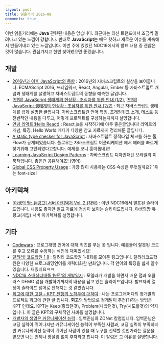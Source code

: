 ```yaml
---
layout: post
title: 읽을거리 2016-08
comments: true
---
```


이번 읽을거리에는 **Java** 관련된 내용은 없습니다. 최근에는 최신 트랜드에서 조금씩 밀려나고 있는 느낌이 강합니다.
반대로 **JavaScript**는 매우 핫하고 새로운 이슈를 계속해서 만들어내고 있는 느낌입니다.
이번 주에 있었던 NDC16에서의 발표 내용 중 괜찮은 것이 많습니다. 관심가지고 한번 찾아봤으면 좋겠습니다.


## 개발

- [2016년과 이후 JavaScript의 동향](http://d2.naver.com/helloworld/3618177) : 2016년의 자바스크립트의 실상을 보여줍니다. ECMAScript 2016, 프레임워크, React, Angular, Ember 등 자바스트립트 개념과 생태계를 설명하고 자바스트립트의 동향을 예측한 글입니다.
- [[번역] JavaScript 생태계의 현상황 : 초심자를 위한 안내 (1/2)](http://han41858.tistory.com/3), [[번역] JavaScript 생태계의 현상황 : 초심자를 위한 안내 (2/2)](http://han41858.tistory.com/5) : 최근 자바스크립트 생태계를 쉽게 설명한 글입니다. 자바스크립트란 언어 특징, 프레임워크 소개, 테스트 등 전반적인 내용을 다루고, 어떻게 프로젝트를 구성하는지까지 설명합니다.
- [안녕 리액트(Hello React)](http://blog.gaerae.com/2016/04/hello-react.html?m=1) : React.js를 시작하기에 아주 좋은글입니다! 리엑트의 개념, 특징, Hello World 게다가 다양한 참고 자료까지 정리해둔 글입니다.
- [A static type checker for JavaScript](http://flowtype.org/) : 자바스트립트 정적타입 체크를 하는 툴, Flow가 공개되었습니다. 플로우는 자바스크립트 어플리케이션 에서 에러를 빠르게 찾기위해 고안되었다고합니다. 예제를 보니 흥미롭네요!
- [Learning JavaScript Design Patterns](https://addyosmani.com/resources/essentialjsdesignpatterns/book/) : 자바스크립트 디자인패턴 오라일리 이북책입니다. 좋은건 공유해야죠! (영어)
- [Global CSS Property Usage](https://developer.microsoft.com/en-us/microsoft-edge/platform/usage/) : 가장 많이 사용하는 CSS 속성은 무엇일까요? 1위는 font-size!


## 아키텍쳐

- [[야생의 땅: 듀랑고] 서버 아키텍처 Vol. 2 (자막)](https://www.slideshare.net/mobile/sublee/lt-vol-2) : 이번 NDC16에서 발표된 슬라이드입니다. 내용도 좋지만 발표 자료에 정성이 보이는 슬라이드입니다. 야생의땅 듀랑고(게입) 서버 아키텍쳐를 설명합니다.


## 기타

- [Codewars](http://www.codewars.com) : 프로그래밍 언어에 대해 퀴즈를 푸는 곳 입니다. 예를들어 잘못된 코드를 주고 오류를 수정하는 식인데 재미있네요!
- [달려라! 코드학원 1  8](http://www.gamecodi.com/board/zboard-id-GAMECODI_Talkdev-no-3957-z-7.htm) : 달려라 코드학원 1-8화를 모아둔 링크입니다. 달려라코드학원은 다양한 프로그래밍언어를 캐릭터화한 만화입니다. 각 언어의 특징을 쉽게 알수 있습니다. 재밌네요ㅋㅋ
- [NDC16 스매싱더배틀 1년간의 개발일지](https://www.slideshare.net/mobile/hanguny/ndc16-1) : 모델러가 개발을 하면서 배운 점과 오큘러스 DEMO 앱을 개발하기까지의 내용을 담고 있는 슬라이드입니다. 발표자의 열정이 슬라이드 넘어로 전해지는 것 같았습니다.
- [회고에 대한 고찰 - KPT 진행의 노하우에 대하여](http://www.moreagile.net/2016/04/kpt.html) : 나는 프로그래머다의 정개말의 프로젝트 회고에 관한 글 입니다. **회고**의 방법으로 정개발이 추천(?)하는 방법은 KPT 인데요. KPT는 Keep(좋았던것), Problem(나빴던것), Try(시도할것)의 약자입니다. 이 글은 KPT의 구체적인 사례를 설명합니다.
- [개발자의 생명은 커뮤니케이션 능력](http://m.zdnet.co.kr/column_view.asp?artice_id=20160425094045) : 임백준님의 ZDNet 칼럼입니다. 임백준님은 코딩 실력이 뛰어나지만 커뮤니케이션 능력이 부족한 사람과, 코딩 실력이 부족하지만 커뮤니케이션 능력이 뛰어난 사람이 있을 때 누구를 선택할 것인가라는 질문을 받으면 나는 언제나 망설임 없이 후자라고 합니다. 이 칼럼은 그 이유를 설명합니다.
